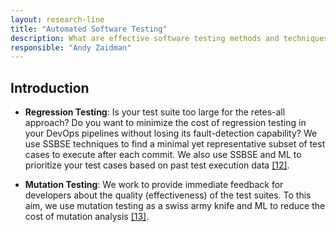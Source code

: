 ```yaml
---
layout: research-line
title: "Automated Software Testing"
description: What are effective software testing methods and techniques?
responsible: "Andy Zaidman"
---
```


## Introduction



* **Regression Testing**: 
Is your test suite too large for the retes-all approach? Do you want to minimize the cost of regression testing in your DevOps pipelines without losing its fault-detection capability? We use SSBSE techniques to find a minimal yet representative subset of test cases to execute after each commit. We also use SSBSE and ML to prioritize your test cases based on past test execution data [[12]](https://apanichella.github.io/publication/ieee-tse2018f/).

* **Mutation Testing**: 
We work to provide immediate feedback for developers about the quality (effectiveness) of the test suites. To this aim, we use mutation testing as a swiss army knife and ML to reduce the cost of mutation analysis [[13]](https://apanichella.github.io/publication/icst2018/).

